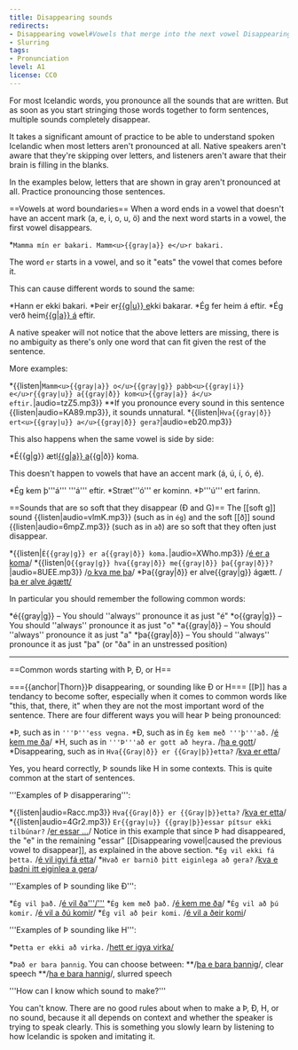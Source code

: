 ```yaml
---
title: Disappearing sounds
redirects:
- Disappearing vowel#Vowels that merge into the next vowel Disappearing vowels
- Slurring
tags:
- Pronunciation
level: A1
license: CC0
---
```


For most Icelandic words, you pronounce all the sounds that are written. But as soon as you start stringing those words together to form sentences, multiple sounds completely disappear.

It takes a significant amount of practice to be able to understand spoken Icelandic when most letters aren't pronounced at all. Native speakers aren't aware that they're skipping over letters, and listeners aren't aware that their brain is filling in the blanks.

In the examples below, letters that are shown in gray aren't pronounced at all. Practice pronouncing those sentences.

==Vowels at word boundaries==
When a word ends in a vowel that doesn't have an accent mark (a, e, i, o, u, ö) and the next word starts in a vowel, the first vowel disappears.

*`Mamma mín er bakari. Mamm<u>{{gray|a}} e</u>r bakari.`

The word `er` starts in a vowel, and so it "eats" the vowel that comes before it.

This can cause different words to sound the same:

*Hann er ekki bakari.
*Þeir er<u>{{g|u}} e</u>kki bakarar.
*Ég fer heim á eftir.
*Ég verð heim<u>{{g|a}} á</u> eftir.

A native speaker will not notice that the above letters are missing, there is no ambiguity as there's only one word that can fit given the rest of the sentence.

More examples:

*{{listen|`Mamm<u>{{gray|a}} o</u>{{gray|g}} pabb<u>{{gray|i}} e</u>r{{gray|u}} a{{gray|ð}} kom<u>{{gray|a}} á</u> eftir.`|audio=tzZ5.mp3}}
**If you pronounce every sound in this sentence {{listen|audio=KA89.mp3}}, it sounds unnatural.
*{{listen|`Hva{{gray|ð}} ert<u>{{gray|u}} a</u>{{gray|ð}} gera?`|audio=eb20.mp3}}

This also happens when the same vowel is side by side:

*É{{g|g}} ætl<u>{{g|a}} a</u>{{g|ð}} koma.

This doesn't happen to vowels that have an accent mark (á, ú, í, ó, é).

*Ég kem þ'''á''' '''á''' eftir.
*Stræt'''ó''' er kominn.
*Þ'''ú''' ert farinn.

==Sounds that are so soft that they disappear (Ð and G)==
The [[soft g]] sound {{listen|audio=vlmK.mp3}} (such as in `ég`) and the soft [[ð]] sound {{listen|audio=6mpZ.mp3}} (such as in `að`) are so soft that they often just disappear.

*{{listen|`É{{gray|g}} er a{{gray|ð}} koma.`|audio=XWho.mp3}} /<u>é er a koma</u>/
*{{listen|`O{{gray|g}} hva{{gray|ð}} me{{gray|ð}} þa{{gray|ð}}?`|audio=8UEE.mp3}} /<u>o kva me þa</u>/
*Þa{{gray|ð}} er alve{{gray|g}} ágætt. /<u>þa er alve ágætt/</u>

In particular you should remember the following common words:

*é{{gray|g}} – You should ''always'' pronounce it as just "é"
*o{{gray|g}} – You should ''always'' pronounce it as just "o"
*a{{gray|ð}} – You should ''always'' pronounce it as just "a"
*þa{{gray|ð}} – You should ''always'' pronounce it as just "þa" (or "ða" in an unstressed position)

***

==Common words starting with Þ, Ð, or H==
<level level="a2"/>

==={{anchor|Thorn}}Þ disappearing, or sounding like Ð or H===
[[Þ]] has a tendancy to become softer, especially when it comes to common words like "this, that, there, it" when they are not the most important word of the sentence. There are four different ways you will hear Þ being pronounced:

*Þ, such as in `'''Þ'''ess vegna.`
*Ð, such as in `Ég kem með '''þ'''að.` /<u>é kem me ða</u>/
*H, such as in `'''Þ'''að er gott að heyra.` /<u>ha e gott</u>/
*Disappearing, such as in `Hva{{Gray|ð}} er {{Gray|þ}}etta?` /<u>kva er etta</u>/

Yes, you heard correctly, Þ sounds like H in some contexts. This is quite common at the start of sentences.

'''Examples of Þ disapperaring''':

*{{listen|audio=Racc.mp3}} `Hva{{Gray|ð}} er {{Gray|þ}}etta?` /<u>kva er etta</u>/
*{{listen|audio=4Gr2.mp3}} `Er{{gray|u}} {{gray|þ}}essar pítsur ekki tilbúnar?` /<u>er essar ...</u>/ Notice in this example that since Þ had disappeared, the "e" in the remaining "essar" [[Disappearing vowel|caused the previous vowel to disappear]], as explained in the above section.
*`Ég vil ekki fá þetta.` /<u>é vil igyi fá etta</u>/
*`Hvað er barnið þitt eiginlega að gera?` /<u>kva e badni itt eiginlea a gera</u>/

'''Examples of Þ sounding like Ð''':

*`Ég vil það.` /<u>é vil ða'''/'''</u>
*`Ég kem með það.` /<u>é kem me ða</u>/
*`Ég vil að þú komir.` /<u>é vil a ðú komir</u>/
*`Ég vil að þeir komi.` /<u>é vil a ðeir komi</u>/

'''Examples of Þ sounding like H''':

*`Þetta er ekki að virka.` /<u>hett er igya virka/</u>

*`Það er bara þannig`. You can choose between:
**/<u>þa e bara þannig</u>/, clear speech
**/<u>ha e bara hannig</u>/, slurred speech

'''How can I know which sound to make?'''

You can't know. There are no good rules about when to make a Þ, Ð, H, or no sound, because it all depends on context and whether the speaker is trying to speak clearly. This is something you slowly learn by listening to how Icelandic is spoken and imitating it.

<!-- Further examples:

Hvað með þig?
Hvað heitirðu?
Þakka þér fyrir
Þad er alveg nóg
Ég er búinn að fá nóg
Hvað ertu að gera í dag?
Þessi pottur er of heitur, maður!
Ekki hlusta á þennan mann
Hvað á ég að gera?
Þá er komið að því
Við þurfum að fara þangað aftur
Mmm, góð sána og góðir vinir
Ég shnappaði bara -->
